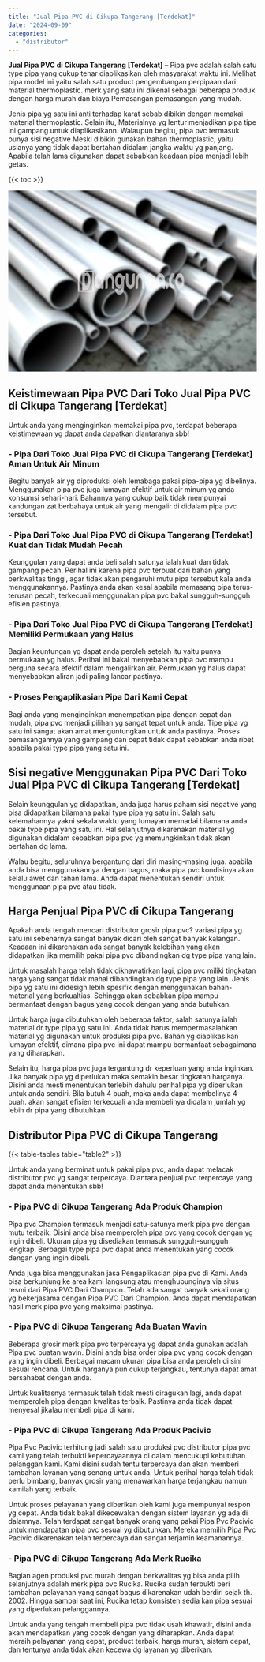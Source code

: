 ```yaml
---
title: "Jual Pipa PVC di Cikupa Tangerang [Terdekat]"
date: "2024-09-09"
categories: 
  - "distributor"
---
```


**Jual Pipa PVC di Cikupa Tangerang \[Terdekat\]** – Pipa pvc adalah salah satu type pipa yang cukup tenar diaplikasikan oleh masyarakat waktu ini. Melihat pipa model ini yaitu salah satu product pengembangan perpipaan dari material thermoplastic. merk yang satu ini dikenal sebagai beberapa produk dengan harga murah dan biaya Pemasangan pemasangan yang mudah.

Jenis pipa yg satu ini anti terhadap karat sebab dibikin dengan memakai material thermoplastic. Selain itu, Materialnya yg lentur menjadikan pipa tipe ini gampang untuk diaplikasikann. Walaupun begitu, pipa pvc termasuk punya sisi negative Meski dibikin gunakan bahan thermoplastic, yaitu usianya yang tidak dapat bertahan didalam jangka waktu yg panjang. Apabila telah lama digunakan dapat sebabkan keadaan pipa menjadi lebih getas.

{{< toc >}}

![Jual Pipa PVC di Cikupa Tangerang [Terdekat]](/images/jaul-pipa-pvc-48.png)

## Keistimewaan Pipa PVC Dari Toko Jual Pipa PVC di Cikupa Tangerang \[Terdekat\]

Untuk anda yang menginginkan memakai pipa pvc, terdapat beberapa keistimewaan yg dapat anda dapatkan diantaranya sbb!

### \- Pipa Dari Toko Jual Pipa PVC di Cikupa Tangerang \[Terdekat\] Aman Untuk Air Minum

Begitu banyak air yg diproduksi oleh lemabaga pakai pipa-pipa yg dibelinya. Menggunakan pipa pvc juga lumayan efektif untuk air minum yg anda konsumsi sehari-hari. Bahannya yang cukup baik tidak mempunyai kandungan zat berbahaya untuk air yang mengalir di didalam pipa pvc tersebut.

### \- Pipa Dari Toko Jual Pipa PVC di Cikupa Tangerang \[Terdekat\] Kuat dan Tidak Mudah Pecah

Keunggulan yang dapat anda beli salah satunya ialah kuat dan tidak gampang pecah. Perihal ini karena pipa pvc terbuat dari bahan yang berkwalitas tinggi, agar tidak akan pengaruhi mutu pipa tersebut kala anda menggunakannya. Pastinya anda akan kesal apabila memasang pipa terus-terusan pecah, terkecuali menggunakan pipa pvc bakal sungguh-sungguh efisien pastinya.

### \- Pipa Dari Toko Jual Pipa PVC di Cikupa Tangerang \[Terdekat\] Memiliki Permukaan yang Halus

Bagian keuntungan yg dapat anda peroleh setelah itu yaitu punya permukaan yg halus. Perihal ini bakal menyebabkan pipa pvc mampu berguna secara efektif dalam mengalirkan air. Permukaan yg halus dapat menyebabkan aliran jadi paling lancar pastinya.

### \- Proses Pengaplikasian Pipa Dari Kami Cepat

Bagi anda yang menginginkan menempatkan pipa dengan cepat dan mudah, pipa pvc menjadi pilihan yg sangat tepat untuk anda. Tipe pipa yg satu ini sangat akan amat menguntungkan untuk anda pastinya. Proses pemasangannya yang gampang dan cepat tidak dapat sebabkan anda ribet apabila pakai type pipa yang satu ini.

## Sisi negative Menggunakan Pipa PVC Dari Toko Jual Pipa PVC di Cikupa Tangerang \[Terdekat\]

Selain keunggulan yg didapatkan, anda juga harus paham sisi negative yang bisa didapatkan bilamana pakai type pipa yg satu ini. Salah satu kelemahannya yakni sekala waktu yang lumayan memadai bilamana anda pakai type pipa yang satu ini. Hal selanjutnya dikarenakan material yg digunakan didalam sebabkan pipa pvc yg memungkinkan tidak akan bertahan dg lama.

Walau begitu, seluruhnya bergantung dari diri masing-masing juga. apabila anda bisa menggunakannya dengan bagus, maka pipa pvc kondisinya akan selalu awet dan tahan lama. Anda dapat menentukan sendiri untuk menggunaan pipa pvc atau tidak.

## Harga Penjual Pipa PVC di Cikupa Tangerang

Apakah anda tengah mencari distributor grosir pipa pvc? variasi pipa yg satu ini sebenarnya sangat banyak dicari oleh sangat banyak kalangan. Keadaan ini dikarenakan ada sangat banyak kelebihan yang akan didapatkan jika memilih pakai pipa pvc dibandingkan dg type pipa yang lain.

Untuk masalah harga telah tidak dikhawatirkan lagi, pipa pvc miliki tingkatan harga yang sangat tidak mahal dibandingkan dg type pipa yang lain. Jenis pipa yg satu ini didesign lebih spesifik dengan menggunakan bahan-material yang berkualtias. Sehingga akan sebabkan pipa mampu bermanfaat dengan bagus yang cocok dengan yang anda butuhkan.

Untuk harga juga dibutuhkan oleh beberapa faktor, salah satunya ialah material dr type pipa yg satu ini. Anda tidak harus mempermasalahkan material yg digunakan untuk produksi pipa pvc. Bahan yg diaplikasikan lumayan efektif, dimana pipa pvc ini dapat mampu bermanfaat sebagaimana yang diharapkan.

Selain itu, harga pipa pvc juga tergantung dr keperluan yang anda inginkan. Jika banyak pipa yg diperlukan maka semakin besar tingkatan harganya. Disini anda mesti menentukan terlebih dahulu perihal pipa yg diperlukan untuk anda sendiri. Bila butuh 4 buah, maka anda dapat membelinya 4 buah. akan sangat efisien terkecuali anda membelinya didalam jumlah yg lebih dr pipa yang dibutuhkan.

## Distributor Pipa PVC di Cikupa Tangerang

{{< table-tables table="table2" >}}

Untuk anda yang berminat untuk pakai pipa pvc, anda dapat melacak distributor pvc yg sangat terpercaya. Diantara penjual pvc terpercaya yang dapat anda menentukan sbb!

### \- Pipa PVC di Cikupa Tangerang Ada Produk Champion

Pipa pvc Champion termasuk menjadi satu-satunya merk pipa pvc dengan mutu terbaik. Disini anda bisa memperoleh pipa pvc yang cocok dengan yg ingin dibeli. Ukuran pipa yg disediakan termasuk sungguh-sungguh lengkap. Berbagai type pipa pvc dapat anda menentukan yang cocok dengan yang ingin dibeli.

Anda juga bisa menggunakan jasa Pengaplikasian pipa pvc di Kami. Anda bisa berkunjung ke area kami langsung atau menghubunginya via situs resmi dari Pipa PVC Dari Champion. Telah ada sangat banyak sekali orang yg bekerjasama dengan Pipa PVC Dari Champion. Anda dapat mendapatkan hasil merk pipa pvc yang maksimal pastinya.

### \- Pipa PVC di Cikupa Tangerang Ada Buatan Wavin

Beberapa grosir merk pipa pvc terpercaya yg dapat anda gunakan adalah Pipa pvc buatan wavin. Disini anda bisa order pipa pvc yang cocok dengan yang ingin dibeli. Berbagai macam ukuran pipa bisa anda peroleh di sini sesuai rencana. Untuk harganya pun cukup terjangkau, tentunya dapat amat bersahabat dengan anda.

Untuk kualitasnya termasuk telah tidak mesti diragukan lagi, anda dapat memperoleh pipa dengan kwalitas terbaik. Pastinya anda tidak dapat menyesal jikalau membeli pipa di kami.

### \- Pipa PVC di Cikupa Tangerang Ada Produk Pacivic

Pipa Pvc Pacivic terhitung jadi salah satu produksi pvc distributor pipa pvc kami yang telah terbukti kepercayaannya di dalam mencukupi kebutuhan pelanggan kami. Kami disini sudah tentu terpercaya dan akan memberi tambahan layanan yang senang untuk anda. Untuk perihal harga telah tidak perlu bimbang, banyak grosir yang menawarkan harga terjangkau namun kamilah yang terbaik.

Untuk proses pelayanan yang diberikan oleh kami juga mempunyai respon yg cepat. Anda tidak bakal dikecewakan dengan sistem layanan yg ada di dalamnya. Telah terdapat sangat banyak orang yang pakai Pipa Pvc Pacivic untuk mendapatan pipa pvc sesuai yg dibutuhkan. Mereka memilih Pipa Pvc Pacivic dikarenakan telah terpercaya dan sangat terjamin keamanannya.

### \- Pipa PVC di Cikupa Tangerang Ada Merk Rucika

Bagian agen produksi pvc murah dengan berkwalitas yg bisa anda pilih selanjutnya adalah merk pipa pvc Rucika. Rucika sudah terbukti beri tambahan pelayanan yang sangat bagus dikarenakan udah berdiri sejak th. 2002. Hingga sampai saat ini, Rucika tetap konsisten sedia kan pipa sesuai yang diperlukan pelanggannya.

Untuk anda yang tengah membeli pipa pvc tidak usah khawatir, disini anda akan mendapatkan yang cocok dengan yang diharapkan. Anda dapat meraih pelayanan yang cepat, product terbaik, harga murah, sistem cepat, dan tentunya anda tidak akan kecewa dg layanan yg diberikan.
